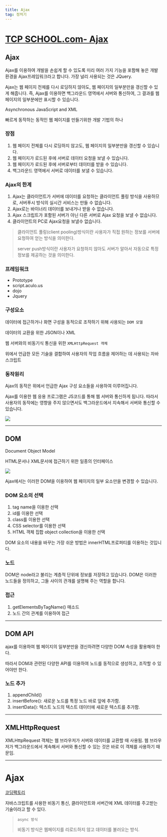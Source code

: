```yaml
---
title: Ajax
tag: 정처기
---
```




# [TCP SCHOOL.com- Ajax](http://www.tcpschool.com/ajax/intro)

## Ajax

 Ajax를 이용하여 개발을 손쉽게 할 수 있도록 미리 여러 가지 기능을 포함해 놓은 개발 환경을 Ajax프레임워크라고 합니다. 가장 널리 사용되는 것은 JQuery.

 Ajax는 웹 페이지 전체를 다시 로딩하지 않아도, 웹 페이지의 일부분만을 갱신할 수 있게 해줍니다. 즉, Ajax를 이용하면 백그라운드 영역에서 서버와 통신하여, 그 결과를 웹 페이지의 일부분에만 표시할 수 있습니다.

Asynchronous JavaScript and XML

빠르게 동작하는 동적인 웹 페이지를 만들기위한 개발 기법의 하나

### 장점

1. 웹 페이지 전체를 다시 로딩하지 않고도, 웹 페이지의 일부분만을 갱신할 수 있습니다.
2. 웹 페이지가 로드된 후에 서버로 데이터 요청을 보낼 수 있습니다.
3. 웹 페이지가 로드된 후에 서버로부터 데이터를 받을 수 있습니다.
4. 백그라운드 영역에서 서버로 데이터를 보낼 수 있습니다.

### Ajax의 한계

1. Ajax는 클라이언트가 서버에 데이터를 요청하는 클라이언트 풀링 방식을 사용하므로, 서버푸시 방식의 실시간 서비스는 만들 수 없습니다.
2. Ajax로는 바이너리 데이터를 보내거나 받을 수 없습니다.
3. Ajax 스크립트가 포함된 서버가 아닌 다른 서버로 Ajax 요청을 보낼 수 없습니다.
4. 클라이언트의 PC로 Ajax요청을 보낼수 없습니다.

> 클라이언트 풀링(client pooling)방식이란 사용자가 직접 원하는 정보를 서버에 요청하여 얻는 방식을 의미한다.
>
> server push방식이란 사용자가 요청하지 않아도 서버가 알아서 자동으로 특정 정보를 제공하는 것을 의미한다.

### 프레임워크

- Prototype
- script.aculo.us
- dojo
- Jquery

### 구성요소

데이터에 접근하거나 화면 구성을 동적으로 조작하기 위해 사용되는 `DOM 모델`

데이터의 교환을 위한 JSON이나 XML

웹 서버와의 비동기식 통신을 위한 `XMLHttpRequest 객체`

위에서 언급한 모든 기술을 결합하여 사용자의 작업 흐름을 제어하는 데 사용되는 자바스크립트

### 동작원리

Ajax의 동작은 위에서 언급한 Ajax 구성 요소들을 사용하여 이루어집니다.

Ajax를 이용한 웹 응용 프로그램은 JS코드를 통해 웹 서버와 통신하게 됩니다. 따라서 사용자의 동작에는 영향을 주지 않으면서도 백그라운드에서 지속해서 서버와 통신할 수 있습니다.

![](http://www.tcpschool.com/lectures/img_ajax_ajax_application.png)

---

## DOM

Document Object Model

HTML문서나 XML문서에 접근하기 위한 일종의 인터페이스

![](http://www.tcpschool.com/lectures/img_js_htmldom.png)

Ajax에서는 이러한 DOM을 이용하여 웹 페이지의 일부 요소만을 변경할 수 있습니다.

### DOM 요소의 선택

1. tag name을 이용한 선택
2. id를 이용한 선택
3. class를 이용한 선택
4. CSS selector를 이용한 선택
5. HTML 객체 집합 object collection을 이용한 선택

DOM 요소의 내용을 바꾸는 가장 쉬운 방법은 innerHTML프로퍼티를 이용하는 것입니다. 

### 노드

DOM은 node라고 불리는 계층적 단위에 정보를 저장하고 있습니다. DOM은 이러한 노드들을 정의하고, 그들 사이의 관걔를 설명해 주는 역할을 합니다.

### 접근

1. getElementsByTagName() 매소드
2. 노드 간의 관계를 이용하여 접근

---

## DOM API

ajax를 이용하여 웹 페이지의 일부분만을 갱신하려면 다양한 DOM 속성을 활용해야 한다.

따라서 DOM과 관련된 다양한 API를 이용하여 노드를 동적으로 생성하고, 조작할 수 있어야만 한다.

### 노드 추가

1. appendChild()
2. insertBefore(): 새로운 노드를 특정 노드 바로 앞에 추가함.
3. insertData(): 텍스트 노드의 텍스트 데이터에 새로운 텍스트를 추가함.

---

## XMLHttpRequest

XMLHttpRequest 객체는 웹 브라우저가 서버와 데이터를 교환할 때 사용됨. 웹 브라우저가 백그라운드에서 계속해서 서버와 통신할 수 있는 것은 바로 이 객체를 사용하기 때문임.

---

# Ajax

[코딩팩토리](https://coding-factory.tistory.com/143)

자바스크립트를 사용한 비동기 통신, 클라이언트와 서버간에 XML 데이터를 주고받는 기술이라고 할 수 있다.

> `async 방식`
>
> 비동기 방식은 웹페이지를 리로드하지 않고 데이터를 불러오는 방식.